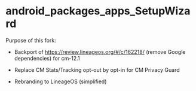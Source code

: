 # android_packages_apps_SetupWizard
Purpose of this fork:

- Backport of https://review.lineageos.org/#/c/162218/ (remove Google dependencies) for cm-12.1

- Replace CM Stats/Tracking opt-out by opt-in for CM Privacy Guard

- Rebranding to LineageOS (simplified)
